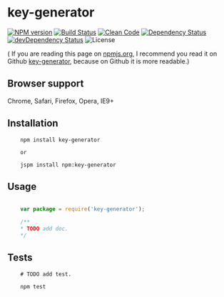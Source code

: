 key-generator
=========

[![NPM version][icon-nv]][link-nv]
[![Build Status][icon-bs]][link-bs]
[![Clean Code][icon-cc]][link-cc]
[![Dependency Status][icon-ds]][link-ds]
[![devDependency Status][icon-dds]][link-dds]
![License][icon-li]

( If you are reading this page on [npmjs.org][link-nv], I recommend you read it on 
Github [key-generator][link-gh-pro-home], because on Github it is more readable.)

## Browser support

Chrome, Safari, Firefox, Opera, IE9+

## Installation 

```shell
    npm install key-generator

    or 

    jspm install npm:key-generator
```

## Usage

```js

    var package = require('key-generator');

    /**
    * TODO add doc.
    */

```

## Tests

```shell
    # TODO add test.

    npm test          
```


[link-gh-pro-home]: https://github.com/wenwuwu/key-generator

[icon-nv]: https://img.shields.io/npm/v/key-generator.svg?style=flat
[link-nv]: https://www.npmjs.com/package/key-generator
[icon-bs]: https://travis-ci.org/wenwuwu/key-generator.svg?branch=master
[link-bs]: https://travis-ci.org/wenwuwu/key-generator
[icon-ds]: https://img.shields.io/david/wenwuwu/key-generator.svg?style=flat
[link-ds]: https://david-dm.org/wenwuwu/key-generator
[icon-dds]: https://img.shields.io/david/dev/wenwuwu/key-generator.svg?style=flat
[link-dds]: https://david-dm.org/wenwuwu/key-generator#info=devDependencies
[icon-cc]: https://img.shields.io/badge/code-clean-orange.svg?style=flat
[link-cc]: https://github.com/wenwuwu/code-convention-js 
[icon-li]: https://img.shields.io/badge/license-MIT-blue.svg?style=flat
